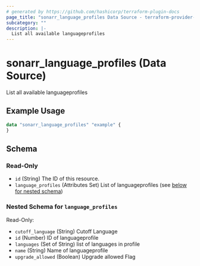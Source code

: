 ```yaml
---
# generated by https://github.com/hashicorp/terraform-plugin-docs
page_title: "sonarr_language_profiles Data Source - terraform-provider-sonarr"
subcategory: ""
description: |-
  List all available languageprofiles
---
```


# sonarr_language_profiles (Data Source)

List all available languageprofiles

## Example Usage

```terraform
data "sonarr_language_profiles" "example" {
}
```

<!-- schema generated by tfplugindocs -->
## Schema

### Read-Only

- `id` (String) The ID of this resource.
- `language_profiles` (Attributes Set) List of languageprofiles (see [below for nested schema](#nestedatt--language_profiles))

<a id="nestedatt--language_profiles"></a>
### Nested Schema for `language_profiles`

Read-Only:

- `cutoff_language` (String) Cutoff Language
- `id` (Number) ID of languageprofile
- `languages` (Set of String) list of languages in profile
- `name` (String) Name of languageprofile
- `upgrade_allowed` (Boolean) Upgrade allowed Flag


